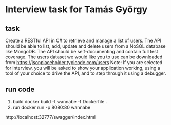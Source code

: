 ﻿# Interview task for Tamás György

## task

Create a RESTful API in C# to retrieve and manage a list of users. The API should be able to list, add, update and delete users from a NoSQL database like MongoDB. The API should be self-documenting and contain full test coverage.
The users dataset we would like you to use can be downloaded from https://jsonplaceholder.typicode.com/users
Note: If you are selected for interview, you will be asked to show your application working, using a tool of your choice to drive the API, and to step through it using a debugger.

## run code

1. build
 docker build -t wannabe -f Dockerfile .
1. run
 docker run -p 8080:80 wannabe

http://localhost:32777/swagger/index.html